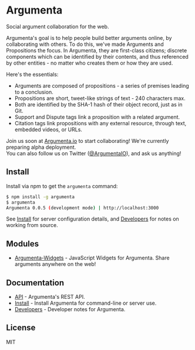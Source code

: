 
# Argumenta

Social argument collaboration for the web.

Argumenta's goal is to help people build better arguments online,
by collaborating with others. To do this, we've made Arguments and
Propositions the focus. In Argumenta, they are first-class citizens;
discrete components which can be identified by their contents, and thus
referenced by other entities - no matter who creates them or how they are used.

Here's the essentials:

+ Arguments are composed of propositions - a series of premises leading to a conclusion.
+ Propositions are short, tweet-like strings of text - 240 characters max.
+ Both are identified by the SHA-1 hash of their object record, just as in Git.
+ Support and Dispute tags link a proposition with a related argument.
+ Citation tags link propositions with any external resource, through text, embedded videos, or URLs.

Join us soon at [Argumenta.io][Argumenta.io] to start collaborating! We're currently preparing alpha deployment.  
You can also follow us on Twitter ([@ArgumentaIO]), and ask us anything!

## Install

Install via npm to get the `argumenta` command:

```bash
$ npm install -g argumenta
$ argumenta
Argumenta 0.0.5 (development mode) | http://localhost:3000
```

See [Install][Install] for server configuration details, and [Developers][Developers] for notes on working from source.

## Modules

+ [Argumenta-Widgets][Widgets] - JavaScript Widgets for Argumenta. Share arguments anywhere on the web!

## Documentation

+ [API][API] - Argumenta's REST API.
+ [Install][Install] - Install Argumenta for command-line or server use.
+ [Developers][Developers] - Developer notes for Argumenta.

[Argumenta.io]: http://blog.argumenta.io
[Blog.Argumenta.io]: http://blog.argumenta.io
[@ArgumentaIO]: https://twitter.com/ArgumentaIO

[API]: ./doc/README.API.markdown
[Install]: ./doc/README.Install.markdown
[Developers]: ./doc/README.Developers.markdown

[Widgets]: https://github.com/argumenta/argumenta-widgets

## License

MIT
